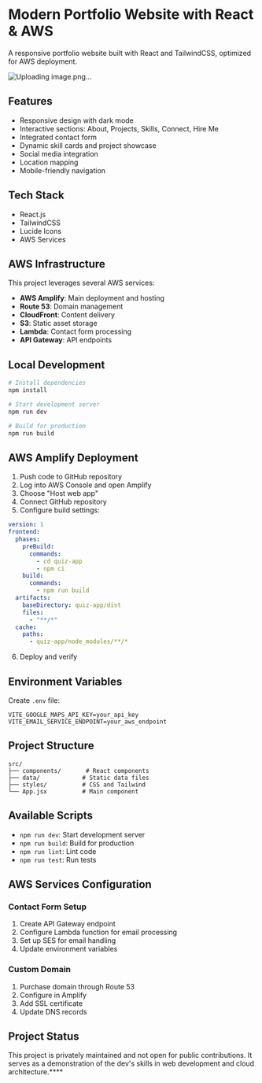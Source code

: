 # Modern Portfolio Website with React & AWS

A responsive portfolio website built with React and TailwindCSS, optimized for AWS deployment.

![Uploading image.png…]()

## Features

- Responsive design with dark mode
- Interactive sections: About, Projects, Skills, Connect, Hire Me
- Integrated contact form
- Dynamic skill cards and project showcase
- Social media integration
- Location mapping
- Mobile-friendly navigation

## Tech Stack

- React.js
- TailwindCSS
- Lucide Icons
- AWS Services

## AWS Infrastructure

This project leverages several AWS services:

- **AWS Amplify**: Main deployment and hosting
- **Route 53**: Domain management
- **CloudFront**: Content delivery
- **S3**: Static asset storage
- **Lambda**: Contact form processing
- **API Gateway**: API endpoints

## Local Development

```bash
# Install dependencies
npm install

# Start development server
npm run dev

# Build for production
npm run build
```

## AWS Amplify Deployment

1. Push code to GitHub repository
2. Log into AWS Console and open Amplify
3. Choose "Host web app"
4. Connect GitHub repository
5. Configure build settings:

```yaml
version: 1
frontend:
  phases:
    preBuild:
      commands:
        - cd quiz-app
        - npm ci
    build:
      commands:
        - npm run build
  artifacts:
    baseDirectory: quiz-app/dist
    files:
      - "**/*"
  cache:
    paths:
      - quiz-app/node_modules/**/*
```

6. Deploy and verify

## Environment Variables

Create `.env` file:
```
VITE_GOOGLE_MAPS_API_KEY=your_api_key
VITE_EMAIL_SERVICE_ENDPOINT=your_aws_endpoint
```

## Project Structure

```
src/
├── components/       # React components
├── data/            # Static data files
├── styles/          # CSS and Tailwind
└── App.jsx          # Main component
```

## Available Scripts

- `npm run dev`: Start development server
- `npm run build`: Build for production
- `npm run lint`: Lint code
- `npm run test`: Run tests

## AWS Services Configuration

### Contact Form Setup

1. Create API Gateway endpoint
2. Configure Lambda function for email processing
3. Set up SES for email handling
4. Update environment variables

### Custom Domain

1. Purchase domain through Route 53
2. Configure in Amplify
3. Add SSL certificate
4. Update DNS records

## Project Status

This project is privately maintained and not open for public contributions. It serves as a demonstration of the dev's skills in web development and cloud architecture.****
